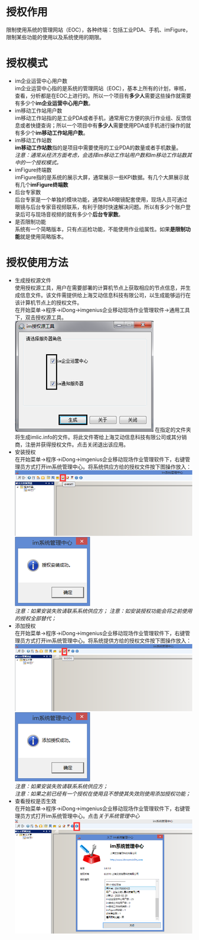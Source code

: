 # 授权作用  
限制使用系统的管理网站（EOC），各种终端：包括工业PDA、手机、imFigure，限制某些功能的使用以及系统使用的期限。
# 授权模式
* im企业运营中心用户数  
im企业运营中心指的是系统的管理网站（EOC），基本上所有的计划，审核，查看，分析都是在EOC上进行的。所以一个项目有**多少人**需要这些操作就需要有多少个**im企业运营中心用户数**。
* im移动工作站用户数  
im移动工作站指的是工业PDA或者手机，通常用它方便的执行作业组、反馈信息或者快捷查询；所以一个项目中有**多少人**需要使用PDA或手机进行操作的就有多少个**im移动工作站用户数**。
* im移动工作站数  
**im移动工作站数**指的是项目中需要使用的工业PDA的数量或者手机数量。  
*注意：通常从经济方面考虑，会选择im移动工作站用户数和im移动工作站数其中的一个授权模式。*
* imFigure终端数  
imFigure指的是系统的展示大屏，通常展示一些KPI数据。有几个大屏展示就有几个**imFigure终端数**
* 后台专家数  
后台专家是一个单独的模块功能，通常和AR眼镜配套使用，现场人员可通过眼镜与后台专家音视频联系，有利于随时快速解决问题。所以有多少个账户登录后可与现场音视频的就有多少个**后台专家数**。
* 是否限制功能  
系统有一个简略版本，只有点巡检功能，不能使用作业组属性。如果**是限制功能**就是使用简略版本。
# 授权使用方法
* 生成授权源文件  
使用授权源工具，用户在需要部署的计算机节点上获取相应的节点信息，并生成信息文件。该文件需提供给上海艾动信息科技有限公司，以生成能够运行在该计算机节点上的授权文件。  
在开始菜单→程序→iDong→imgenius企业移动现场作业管理软件→通用工具下，双击授权源工具。
![生成授权源](./images/授权源.png)
在指定的文件夹将生成imlic.info的文件。将此文件寄给上海艾动信息科技有限公司或其分销商，注册并获得授权文件。点击关闭退出该应用。
* 安装授权  
在开始菜单→程序→iDong→imgenius企业移动现场作业管理软件下，右键管理员方式打开im系统管理中心。将系统供应方给的授权文件按下图操作放入：
![安装授权1](./images/安装授权1.png)
![安装授权2](./images/安装授权2.png)  
*注意：如果安装失败请联系系统供应方；*
*注意：如安装授权功能会将之前使用的授权全部替代；*
* 添加授权  
在开始菜单→程序→iDong→imgenius企业移动现场作业管理软件下，右键管理员方式打开im系统管理中心。将系统提供方给的授权文件按下图操作放入：
![添加授权1](./images/添加授权1.png)
![添加授权2](./images/添加授权2.png)  
*注意：如果安装失败请联系系统供应方；*  
*注意：如果之前已经有一个授权在使用且不想使其失效则使用添加授权功能；*
* 查看授权是否生效  
在开始菜单→程序→iDong→imgenius企业移动现场作业管理软件下，右键管理员方式打开im系统管理中心。点击*关于系统管理中心*
![授权查看](./images/授权查看.png)  
